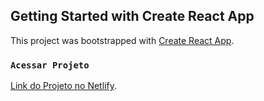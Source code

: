 ## Getting Started with Create React App

This project was bootstrapped with [Create React App](https://github.com/facebook/create-react-app).

### `Acessar Projeto`

[Link do Projeto no Netlify](https://adomi-selecao.netlify.app/).


